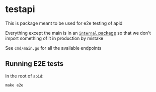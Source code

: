 # testapi

This is package meant to be used for e2e testing of apid

Everything except the main is in an [`internal` package](https://golang.org/doc/go1.4#internalpackages) so that 
we don't import something of it in production by mistake

See `cmd/main.go` for all the available endpoints

## Running E2E tests
In the root of `apid`:
```console
make e2e
```
